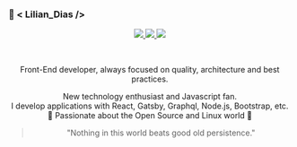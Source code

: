  ### :rocket: < Lilian_Dias />

<!--
**diaslilian/diaslilian** is a ✨ _special_ ✨ repository because its `README.md` (this file) appears on your GitHub profile.

Here are some ideas to get you started:

- 🔭 I’m currently working on ...
- 🌱 I’m currently learning ...
- 👯 I’m looking to collaborate on ...
- 🤔 I’m looking for help with ...
- 💬 Ask me about ...
- 📫 How to reach me: ...
- 😄 Pronouns: ...
- ⚡ Fun fact: ...
-->

<p align="center">
<a href="https://www.linkedin.com/in/dias-lilian/" rel="nofollow">
  <img src="https://img.shields.io/badge/%20-Linkedin-blue?style=flat-square&logo=Linkedin&logoColor=white&link=https://www.linkedin.com/in/dias-lilian/" style="max-width:100%;">
</a>
 <a href="" rel="nofollow">
  <img src="https://img.shields.io/badge/%20-Instagram-ff69b4?style=flat-square&logo=Instagram&logoColor=white&link=https://www.instagram.com/vaguear/" style="max-width:100%;>
 </a>
  <a href="mailto:lilian.dias25@gmail.com">
 <img src="https://img.shields.io/badge/%20-Gmail-red?style=flat-square&logo=Gmail&logoColor=white&link=mailto:lilian.dias25@gmail.com" style="max-width:100%;">
</a>
</p>


<br/>

<p align="center">  Front-End developer, always focused on quality, architecture and best practices. </p>
<p align="center"> New technology enthusiast and Javascript fan.
 <br>
I develop applications with React, Gatsby, Graphql,
Node.js, Bootstrap, etc.
 <br/>
🌱  Passionate about the Open Source and Linux world 🌱  </p>


 > <p align="center"> "Nothing in this world beats good old persistence." </p>



